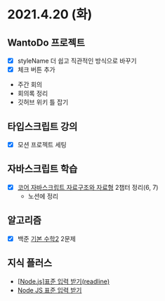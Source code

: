 # 2021.4.20 (화)

## WantoDo 프로젝트

- [x] styleName 더 쉽고 직관적인 방식으로 바꾸기
- [x] 체크 버튼 추가
- 주간 회의
- 회의록 정리
- 깃허브 위키 틀 잡기

## 타입스크립트 강의

- [x] 모션 프로젝트 세팅

## 자바스크립트 학습

- [x] [코어 자바스크립트 자료구조와 자료형](https://ko.javascript.info/data-types) 2챕터 정리(6, 7)
  - 노션에 정리

## 알고리즘

- [x] 백준 [기본 수학2](https://www.acmicpc.net/step/8) 2문제

## 지식 플러스

- [[Node.js]표준 입력 받기(readline)](https://velog.io/@yujo/node.js%ED%91%9C%EC%A4%80-%EC%9E%85%EB%A0%A5-%EB%B0%9B%EA%B8%B0)
- [Node JS 표준 입력 받기](https://stitchcoding.tistory.com/13)